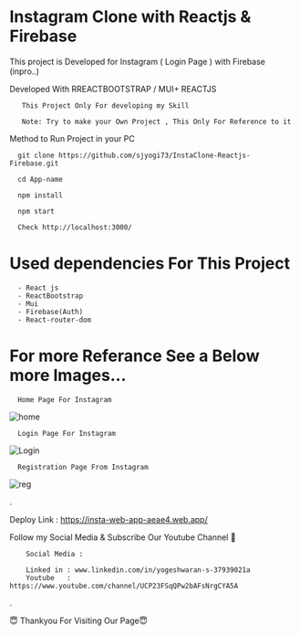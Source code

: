 # Instagram Clone with Reactjs & Firebase

This project is Developed for Instagram ( Login Page ) with Firebase (inpro..)

Developed With RREACTBOOTSTRAP  / MUI+ REACTJS 
        
       
       This Project Only For developing my Skill
       
       Note: Try to make your Own Project , This Only For Reference to it


   
Method to Run Project in your PC
       
       
      git clone https://github.com/sjyogi73/InstaClone-Reactjs-Firebase.git
      
      cd App-name
      
      npm install
      
      npm start
      
      Check http://localhost:3000/
      
      
 # Used dependencies For This Project
      
      - React js
      - ReactBootstrap
      - Mui
      - Firebase(Auth)
      - React-router-dom
   
      

 # For more Referance See a Below more Images...


      Home Page For Instagram

![home](https://user-images.githubusercontent.com/82278181/180593107-961d6c24-12b9-4f0a-bcf0-89a23c1dba56.png)




      Login Page For Instagram

![Login](https://user-images.githubusercontent.com/82278181/180593123-765567e9-8853-40b2-b682-6a2941c7c122.png)


      Registration Page From Instagram
      
![reg](https://user-images.githubusercontent.com/82278181/180593143-49897c0c-47ac-4f62-ae34-ebbcd58d8d46.png)


.

Deploy Link : https://insta-web-app-aeae4.web.app/


Follow my Social Media & Subscribe Our Youtube Channel 🙏


        Social Media :

        Linked in : www.linkedin.com/in/yogeshwaran-s-37939021a
        Youtube   : https://www.youtube.com/channel/UCP23FSqQPw2bAFsNrgCYA5A
        
.

😇 Thankyou For Visiting Our Page😇




